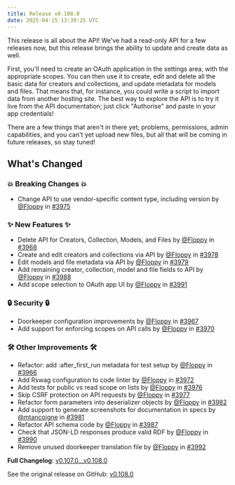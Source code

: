 ```yaml
---
title: Release v0.108.0
date: 2025-04-15 13:39:25 UTC
---
```

This release is all about the API! We've had a read-only API for a few releases now, but this release brings the ability to update and create data as well.

First, you'll need to create an OAuth application in the settings area, with the appropriate scopes. You can then use it to create, edit and delete all the basic data for creators and collections, and update metadata for models and files. That means that, for instance, you could write a script to import data from another hosting site. The best way to explore the API is to try it live from the API documentation; just click "Authorise" and paste in your app credentials!

There are a few things that aren't in there yet; problems, permissions, admin capabilities, and you can't yet upload new files, but all that will be coming in future releases, so stay tuned!

## What's Changed
### 💥 Breaking Changes 💥
* Change API to use vendor-specific content type, including version by [@Floppy](https://github.com/Floppy) in [#3975](https://github.com/manyfold3d/manyfold/pull/3975)
### ✨ New Features ✨
* Delete API for Creators, Collection, Models, and Files by [@Floppy](https://github.com/Floppy) in [#3968](https://github.com/manyfold3d/manyfold/pull/3968)
* Create and edit creators and collections via API by [@Floppy](https://github.com/Floppy) in [#3978](https://github.com/manyfold3d/manyfold/pull/3978)
* Edit models and file metadata via API by [@Floppy](https://github.com/Floppy) in [#3979](https://github.com/manyfold3d/manyfold/pull/3979)
* Add remaining creator, collection, model and file fields to API by [@Floppy](https://github.com/Floppy) in [#3988](https://github.com/manyfold3d/manyfold/pull/3988)
* Add scope selection to OAuth app UI by [@Floppy](https://github.com/Floppy) in [#3991](https://github.com/manyfold3d/manyfold/pull/3991)
### 🔒 Security 🔒
* Doorkeeper configuration improvements by [@Floppy](https://github.com/Floppy) in [#3967](https://github.com/manyfold3d/manyfold/pull/3967)
* Add support for enforcing scopes on API calls by [@Floppy](https://github.com/Floppy) in [#3970](https://github.com/manyfold3d/manyfold/pull/3970)
### 🛠️ Other Improvements 🛠️
* Refactor: add :after_first_run metadata for test setup by [@Floppy](https://github.com/Floppy) in [#3966](https://github.com/manyfold3d/manyfold/pull/3966)
* Add Rswag configuration to code linter by [@Floppy](https://github.com/Floppy) in [#3972](https://github.com/manyfold3d/manyfold/pull/3972)
* Add tests for public vs read scope on lists by [@Floppy](https://github.com/Floppy) in [#3976](https://github.com/manyfold3d/manyfold/pull/3976)
* Skip CSRF protection on API requests by [@Floppy](https://github.com/Floppy) in [#3977](https://github.com/manyfold3d/manyfold/pull/3977)
* Refactor form parameters into deserializer objects by [@Floppy](https://github.com/Floppy) in [#3982](https://github.com/manyfold3d/manyfold/pull/3982)
* Add support to generate screenshots for documentation in specs by [@mtancoigne](https://github.com/mtancoigne) in [#3981](https://github.com/manyfold3d/manyfold/pull/3981)
* Refactor API schema code by [@Floppy](https://github.com/Floppy) in [#3987](https://github.com/manyfold3d/manyfold/pull/3987)
* Check that JSON-LD responses produce valid RDF by [@Floppy](https://github.com/Floppy) in [#3990](https://github.com/manyfold3d/manyfold/pull/3990)
* Remove unused doorkeeper translation file by [@Floppy](https://github.com/Floppy) in [#3992](https://github.com/manyfold3d/manyfold/pull/3992)


**Full Changelog**: [v0.107.0...v0.108.0](https://github.com/manyfold3d/manyfold/compare/v0.107.0...v0.108.0)

See the original release on GitHub: [v0.108.0](https://github.com/manyfold3d/manyfold/releases/tag/v0.108.0)
